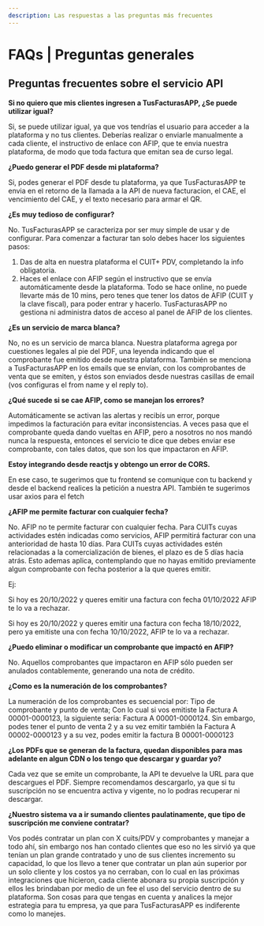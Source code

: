 ```yaml
---
description: Las respuestas a las preguntas más frecuentes
---
```


# FAQs | Preguntas generales

## Preguntas frecuentes sobre el servicio API

**Si no quiero que mis clientes ingresen a TusFacturasAPP, ¿Se puede utilizar igual?**

Si, se puede utilizar igual, ya que vos tendrías el usuario para acceder a la plataforma y no tus clientes. Deberías realizar o enviarle manualmente a cada cliente, el instructivo de enlace con AFIP, que te envia nuestra plataforma, de modo que toda factura que emitan sea de curso legal.

**¿Puedo generar el PDF desde mi plataforma?**

Si, podes generar el PDF desde tu plataforma, ya que TusFacturasAPP te envia en el retorno de la llamada a la API de nueva facturacion, el CAE, el vencimiento del CAE, y el texto necesario para armar el QR.

**¿Es muy tedioso de configurar?**

No. TusFacturasAPP se caracteriza por ser muy simple de usar y de configurar. Para comenzar a facturar tan solo debes hacer los siguientes pasos:

1. Das de alta en nuestra plataforma el CUIT+ PDV, completando la info obligatoria.
2. Haces el enlace con AFIP según el instructivo que se envía automáticamente desde la plataforma. Todo se hace online, no puede llevarte más de 10 mins, pero tenes que tener los datos de AFIP (CUIT y la clave fiscal), para poder entrar y hacerlo. TusFacturasAPP no gestiona ni administra datos de acceso al panel de AFIP de los clientes.

**¿Es un servicio de marca blanca?**

No, no es un servicio de marca blanca. Nuestra plataforma agrega por cuestiones legales al pie del PDF, una leyenda indicando que el comprobante fue emitido desde nuestra plataforma. También se menciona a TusFacturasAPP en los emails que se envían, con los comprobantes de venta que se emiten, y éstos son enviados desde nuestras casillas de email (vos configuras el from name y el reply to).

**¿Qué sucede si se cae AFIP, como se manejan los errores?**

Automáticamente se activan las alertas y recibís un error, porque impedimos la facturación para evitar inconsistencias. A veces pasa que el comprobante queda dando vueltas en AFIP, pero a nosotros no nos mandó nunca la respuesta, entonces el servicio te dice que debes enviar ese comprobante, con tales datos, que son los que impactaron en AFIP.

**Estoy integrando desde reactjs y obtengo un error de CORS.**

En ese caso, te sugerimos que tu frontend se comunique con tu backend y desde el backend realices la petición a nuestra API. También te sugerimos usar axios para el fetch

**¿AFIP me permite facturar con cualquier fecha?**

No. AFIP no te permite facturar con cualquier fecha.  Para CUITs cuyas actividades estén indicadas como  servicios, AFIP permitirá facturar con una anterioridad de hasta 10 días. Para CUITs cuyas actividades estén relacionadas a la comercialización de bienes, el plazo es de 5 días hacia atrás. Esto ademas aplica, contemplando que no hayas emitido previamente algun comprobante con fecha posterior a la que queres emitir.

Ej:&#x20;

Si  hoy es 20/10/2022 y queres emitir una factura con fecha 01/10/2022 AFIP te lo va a rechazar.

Si  hoy es 20/10/2022 y queres emitir una factura con fecha 18/10/2022, pero ya emitiste una con fecha 10/10/2022, AFIP te lo va a rechazar.

**¿Puedo eliminar o modificar un comprobante que impactó en AFIP?**

No. Aquellos comprobantes que impactaron en AFIP sólo pueden ser anulados contablemente, generando una nota de crédito.

**¿Como es la numeración de los comprobantes?**

La numeración de los comprobantes es secuencial por: Tipo de comprobante y punto de venta; Con lo cual si vos emitiste la Factura A 00001-0000123, la siguiente seria: Factura A 00001-0000124. Sin embargo, podes tener el punto de venta 2 y a su vez emitir también la Factura A 00002-0000123 y a su vez, podes emitir la factura B 00001-0000123

**¿Los PDFs que se generan de la factura, quedan disponibles para mas adelante en algun CDN o los tengo que descargar y guardar yo?**

Cada vez que se emite un comprobante, la API te devuelve la URL para que descargues el PDF. Siempre recomendamos descargarlo, ya que si tu suscripción no se encuentra activa y vigente, no lo podras recuperar ni descargar.

**¿Nuestro sistema va a ir sumando clientes paulatinamente, que tipo de suscripción me conviene contratar?**&#x20;

Vos podés contratar un plan con X cuits/PDV y comprobantes y manejar a todo ahí, sin embargo nos han contado clientes que eso no les sirvió ya que tenían un plan grande contratado y uno de sus clientes incremento su capacidad, lo que los llevo a tener que contratar un plan aún superior por un solo cliente y los costos ya no cerraban, con lo cual en las próximas integraciones que hicieron, cada cliente abonara su propia suscripción y ellos les brindaban por medio de un fee el uso del servicio dentro de su plataforma. Son cosas para que tengas en cuenta y analices la mejor estrategia para tu empresa, ya que para TusFacturasAPP es indiferente como lo manejes.

###

